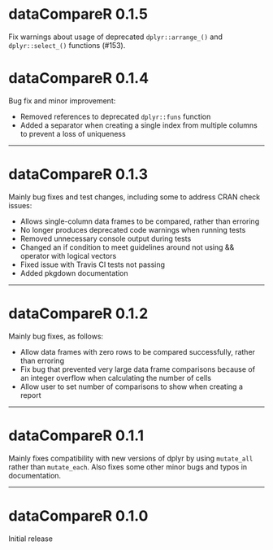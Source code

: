 # dataCompareR 0.1.5

Fix warnings about usage of deprecated `dplyr::arrange_()` and `dplyr::select_()`
functions (#153).

# dataCompareR 0.1.4

Bug fix and minor improvement:

- Removed references to deprecated `dplyr::funs` function
- Added a separator when creating a single index from multiple columns to prevent a loss of uniqueness

---

# dataCompareR 0.1.3

Mainly bug fixes and test changes, including some to address CRAN check issues:

- Allows single-column data frames to be compared, rather than erroring
- No longer produces deprecated code warnings when running tests
- Removed unnecessary console output during tests
- Changed an if condition to meet guidelines around not using && operator with logical vectors
- Fixed issue with Travis CI tests not passing
- Added pkgdown documentation

---

# dataCompareR 0.1.2

Mainly bug fixes, as follows:

- Allow data frames with zero rows to be compared successfully, rather than erroring
- Fix bug that prevented very large data frame comparisons because of an integer overflow when calculating the number of cells
- Allow user to set number of comparisons to show when creating a report

---

# dataCompareR 0.1.1

Mainly fixes compatibility with new versions of dplyr by using `mutate_all` rather than `mutate_each`. Also fixes some other minor bugs and typos in documentation. 

---

# dataCompareR 0.1.0

Initial release
